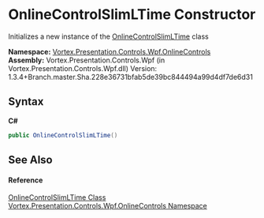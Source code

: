 # OnlineControlSlimLTime Constructor 
 

Initializes a new instance of the <a href="T_Vortex_Presentation_Controls_Wpf_OnlineControls_OnlineControlSlimLTime.md">OnlineControlSlimLTime</a> class

**Namespace:**&nbsp;<a href="N_Vortex_Presentation_Controls_Wpf_OnlineControls.md">Vortex.Presentation.Controls.Wpf.OnlineControls</a><br />**Assembly:**&nbsp;Vortex.Presentation.Controls.Wpf (in Vortex.Presentation.Controls.Wpf.dll) Version: 1.3.4+Branch.master.Sha.228e36731bfab5de39bc844494a99d4df7de6d31

## Syntax

**C#**<br />
``` C#
public OnlineControlSlimLTime()
```


## See Also


#### Reference
<a href="T_Vortex_Presentation_Controls_Wpf_OnlineControls_OnlineControlSlimLTime.md">OnlineControlSlimLTime Class</a><br /><a href="N_Vortex_Presentation_Controls_Wpf_OnlineControls.md">Vortex.Presentation.Controls.Wpf.OnlineControls Namespace</a><br />